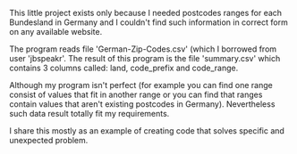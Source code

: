 This little project exists only because I needed postcodes ranges for each Bundesland in Germany and I couldn't find such information in correct form on any available website. 

The program reads file 'German-Zip-Codes.csv' (which I borrowed from user 'jbspeakr'. The result of this program is the file 'summary.csv' which contains 3 columns called: land, code_prefix and code_range. 

Although my program isn't perfect (for example you can find one range consist of values that fit in another range or you can find that ranges contain values that aren't existing postcodes in Germany).
Nevertheless such data result totally fit my requirements.

I share this mostly as an example of creating code that solves specific and unexpected problem.

